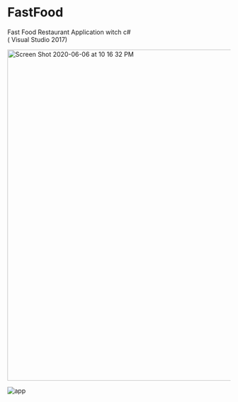 # FastFood
Fast Food Restaurant Application witch c#  
( Visual Studio 2017)

<img width="746" alt="Screen Shot 2020-06-06 at 10 16 32 PM" src="https://user-images.githubusercontent.com/23188047/83952777-f7175c80-a843-11ea-8177-d816a14c1062.png">

![app](https://user-images.githubusercontent.com/23188047/83952980-7b1e1400-a845-11ea-8557-5d2aed1f07c2.gif)
